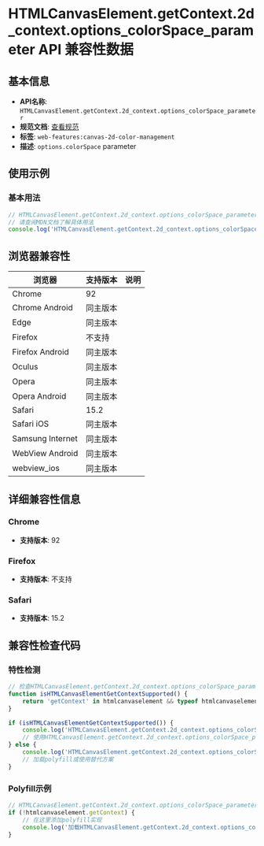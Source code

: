 # HTMLCanvasElement.getContext.2d_context.options_colorSpace_parameter API 兼容性数据

## 基本信息

- **API名称**: `HTMLCanvasElement.getContext.2d_context.options_colorSpace_parameter`
- **规范文档**: [查看规范](https://html.spec.whatwg.org/multipage/canvas.html#dom-canvasrenderingcontext2dsettings-colorspace)
- **标签**: `web-features:canvas-2d-color-management`
- **描述**: `options.colorSpace` parameter

## 使用示例

### 基本用法

```javascript
// HTMLCanvasElement.getContext.2d_context.options_colorSpace_parameter 使用示例
// 请查阅MDN文档了解具体用法
console.log('HTMLCanvasElement.getContext.2d_context.options_colorSpace_parameter API');
```

## 浏览器兼容性

| 浏览器 | 支持版本 | 说明 |
|--------|----------|------|
| Chrome | 92 |  |
| Chrome Android | 同主版本 |  |
| Edge | 同主版本 |  |
| Firefox | 不支持 |  |
| Firefox Android | 同主版本 |  |
| Oculus | 同主版本 |  |
| Opera | 同主版本 |  |
| Opera Android | 同主版本 |  |
| Safari | 15.2 |  |
| Safari iOS | 同主版本 |  |
| Samsung Internet | 同主版本 |  |
| WebView Android | 同主版本 |  |
| webview_ios | 同主版本 |  |

## 详细兼容性信息

### Chrome

- **支持版本**: 92

### Firefox

- **支持版本**: 不支持

### Safari

- **支持版本**: 15.2

## 兼容性检查代码

### 特性检测

```javascript
// 检查HTMLCanvasElement.getContext.2d_context.options_colorSpace_parameter是否支持
function isHTMLCanvasElementGetContextSupported() {
    return 'getContext' in htmlcanvaselement && typeof htmlcanvaselement.getContext === 'function';
}

if (isHTMLCanvasElementGetContextSupported()) {
    console.log('HTMLCanvasElement.getContext.2d_context.options_colorSpace_parameter 支持');
    // 使用HTMLCanvasElement.getContext.2d_context.options_colorSpace_parameter
} else {
    console.log('HTMLCanvasElement.getContext.2d_context.options_colorSpace_parameter 不支持，需要polyfill');
    // 加载polyfill或使用替代方案
}
```

### Polyfill示例

```javascript
// HTMLCanvasElement.getContext.2d_context.options_colorSpace_parameter polyfill
if (!htmlcanvaselement.getContext) {
    // 在这里添加polyfill实现
    console.log('加载HTMLCanvasElement.getContext.2d_context.options_colorSpace_parameter polyfill');
}
```

